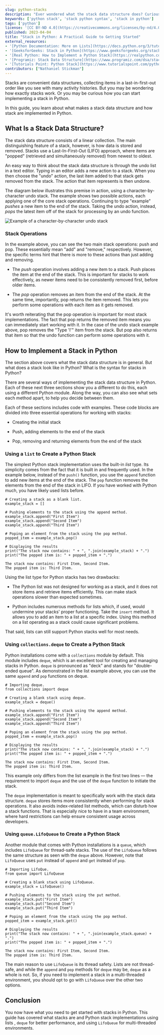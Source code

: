 ```yaml
---
slug: python-stacks
description: "Ever wondered what the stack data structure does? Curious about how you could use it in Python? Learn all about stacks in Python in this tutorial. It covers what stacks are and how they work, as well as Python stack implementations you can start using."
keywords: ['python stack', 'stack python syntax', 'stack in python']
tags: ['python']
license: '[CC BY-ND 4.0](https://creativecommons.org/licenses/by-nd/4.0)'
published: 2023-04-04
title: "Stack in Python: A Practical Guide to Getting Started"
external_resources:
- '[Python Documentation: More on Lists](https://docs.python.org/3/tutorial/datastructures.html#more-on-lists)'
- '[GeeksforGeeks: Stack in Python](https://www.geeksforgeeks.org/stack-in-python/)'
- '[Real Python: How to Implement a Python Stack](https://realpython.com/how-to-implement-python-stack/)'
- '[Programiz: Stack Data Structure](https://www.programiz.com/dsa/stack)'
- '[Tutorials Point: Python Stack](https://www.tutorialspoint.com/python_data_structure/python_stack.htm)'
contributors: ["Nathaniel Stickman"]
---
```


Stacks are convenient data structures, collecting items in a last-in-first-out order like you see with many activity histories. But you may be wondering how exactly stacks work. Or you may be curious how you can start implementing a stack in Python.

In this guide, you learn about what makes a stack data structure and how stack are implemented in Python.

## What Is a Stack Data Structure?

The stack data structure consists of a linear collection. The main distinguishing feature of a stack, however, is how data is stored and removed. Stacks use a Last-In-First-Out (LIFO) approach, where items are "popped" (retrieved and simultaneously removed) from newest to oldest.

An easy way to think about the stack data structure is through the undo list in a text editor. Typing in an editor adds a new action to a stack. When you then choose the "undo" action, the last item added to that stack gets removed from the stack. The action that item represents is then undone.

The diagram below illustrates this premise in action, using a character-by-character undo stack. The example shows two possible actions, each applying one of the core stack operations. Continuing to type "example" *pushes* a new item to the end of the stack. Taking the undo action, instead, *pops* the latest item off of the stack for processing by an undo function.

![Example of a character-by-character undo stack](stack-structure-example.png)

### Stack Operations

In the example above, you can see the two main stack operations: push and pop. These essentially mean "add" and "remove," respectively. However, the specific terms hint that there is more to these actions than just adding and removing.

- The *push* operation involves adding a new item to a stack. Push places the item at the end of the stack. This is important for stacks to work effectively, as newer items need to be consistently removed first, before older items.

- The *pop* operation removes an item from the end of the stack. At the same time, importantly, pop returns the item removed. This lets you perform some operations with each item as it gets removed.

It's worth reiterating that the pop operation is important for most stack implementations. The fact that pop returns the removed item means you can immediately start working with it. In the case of the undo stack example above, pop removes the "Type 'l'" item from the stack. But pop also returns that item so that the undo function can perform some operations with it.

## How to Implement a Stack in Python

The section above covers what the stack data structure is in general. But what does a stack look like in Python? What is the syntax for stacks in Python?

There are several ways of implementing the stack data structure in Python. Each of these next three sections show you a different to do this, each using a different Python module. Along the way, you can also see what sets each method apart, to help you decide between them.

Each of these sections includes code with examples. These code blocks are divided into three essential operations for working with stacks:

- Creating the initial stack

- Push, adding elements to the end of the stack

- Pop, removing and returning elements from the end of the stack

### Using a `list` to Create a Python Stack

The simplest Python stack implementation uses the built-in *list* type. Its simplicity comes from the fact that it is built in and frequently used. In the example below, instead of the `push()` function, you use the `append` function to add new items at the end of the stack. The `pop` function removes the elements from the end of the stack in LIFO. If you have worked with Python much, you have likely used lists before.

```command
# Creating a stack as a blank list.
example_stack = []

# Pushing elements to the stack using the append method.
example_stack.append("First Item")
example_stack.append("Second Item")
example_stack.append("Third Item")

# Poping an element from the stack using the pop method.
popped_item = example_stack.pop()

# Displaying the results
print("The stack now contains: " + ", ".join(example_stack) + ".")
print("The popped item is: " + popped_item + ".")
```

```output
The stack now contains: First Item, Second Item.
The popped item is: Third Item.
```

Using the list type for Python stacks has two drawbacks:

- The Python list was not designed for working as a stack, and it does not store items and retrieve items efficiently. This can make stack operations slower than expected sometimes.

- Python includes numerous methods for lists which, if used, would undermine your stacks' proper functioning. Take the `insert` method. It allows you to add an item to a list at a specific index. Using this method on a list operating as a stack could cause significant problems.

That said, lists can still support Python stacks well for most needs.

### Using `collections.deque` to Create a Python Stack

Python installations come with a `collections` module by default. This module includes `deque`, which is an excellent tool for creating and managing stacks in Python. `deque` is pronounced as "deck" and stands for "double-ended queue". As demonstrated in the list example above, you can use the same `append` and `pop` functions on deque.

```command
# Importing deque.
from collections import deque

# Creating a blank stack using deque.
example_stack = deque()

# Pushing elements to the stack using the append method.
example_stack.append("First Item")
example_stack.append("Second Item")
example_stack.append("Third Item")

# Poping an element from the stack using the pop method.
popped_item = example_stack.pop()

# Displaying the results
print("The stack now contains: " + ", ".join(example_stack) + ".")
print("The popped item is: " + popped_item + ".")
```

```output
The stack now contains: First Item, Second Item.
The popped item is: Third Item.
```

This example only differs from the list example in the first two lines — the requirement to import `deque` and the use of the `deque` function to initiate the stack.

The `deque` implementation is meant to specifically work with the stack data structure. `deque` stores items more consistently when performing for stack operations. It also avoids index-related list methods, which can disturb how a stack functions. That is especially nice to have in a team environment, where hard restrictions can help ensure consistent usage across developers.

### Using `queue.LifoQueue` to Create a Python Stack

Another module that comes with Python installations is a `queue`, which includes `LifoQueue` for thread-safe stacks. The use of the `LifoQueue` follows the same structure as seen with the `deque` above. However, note that `LifoQueue` uses `put` instead of `append` and `get` instead of `pop`.

```command
# Importing LifoQue.
from queue import LifoQueue

# Creating a blank stack using LifoQueue.
example_stack = LifoQueue()

# Pushing elements to the stack using the put method.
example_stack.put("First Item")
example_stack.put("Second Item")
example_stack.put("Third Item")

# Poping an element from the stack using the pop method.
popped_item = example_stack.get()

# Displaying the results
print("The stack now contains: " + ", ".join(example_stack.queue) + ".")
print("The popped item is: " + popped_item + ".")
```


```output
The stack now contains: First Item, Second Item.
The popped item is: Third Item.
```

The main reason to use `LifoQueue` is its thread safety. Lists are not thread-safe, and while the `append` and `pop` methods for `deque` may be, `deque` as a whole is not. So, if you need to implement a stack in a multi-threaded environment, you should opt to go with `LifoQueue` over the other two options.

## Conclusion

You now have what you need to get started with stacks in Python. This guide has covered what stacks are and Python stack implementations using lists , `deque` for better performance, and using `LifoQueue` for multi-threaded environments.